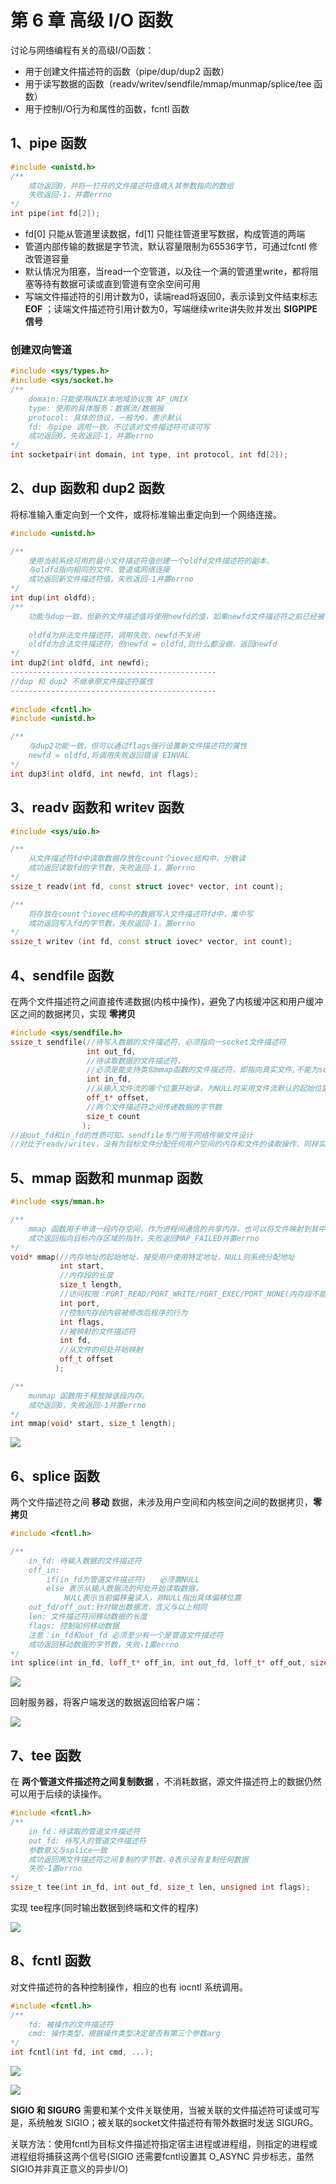 # 第 6 章 高级 I/O 函数

讨论与网络编程有关的高级I/O函数：

* 用于创建文件描述符的函数（pipe/dup/dup2 函数）
* 用于读写数据的函数（readv/writev/sendfile/mmap/munmap/splice/tee 函数）
* 用于控制I/O行为和属性的函数，fcntl 函数



## 1、pipe 函数

```C++
#include <unistd.h>
/**
	成功返回0，并将一打开的文件描述符值填入其参数指向的数组
	失败返回-1，并置errno
*/
int pipe(int fd[2]);
```



* fd[0] 只能从管道里读数据，fd[1] 只能往管道里写数据，构成管道的两端
* 管道内部传输的数据是字节流，默认容量限制为65536字节，可通过fcntl 修改管道容量
* 默认情况为阻塞，当read一个空管道，以及往一个满的管道里write，都将阻塞等待有数据可读或直到管道有空余空间可用
* 写端文件描述符的引用计数为0，读端read将返回0，表示读到文件结束标志**EOF** ；读端文件描述符引用计数为0，写端继续write讲失败并发出 **SIGPIPE 信号** 



### 创建双向管道

``` C++
#include <sys/types.h>
#include <sys/socket.h>
/**
	domain:只能使用UNIX本地域协议族 AF_UNIX
	type: 使用的具体服务：数据流/数据报
	protocol: 具体的协议，一般为0，表示默认
	fd: 与pipe 调用一致，不过该对文件描述符可读可写
	成功返回0，失败返回-1，并置errno
*/
int socketpair(int domain, int type, int protocol, int fd[2]);
```



## 2、dup 函数和 dup2 函数

将标准输入重定向到一个文件，或将标准输出重定向到一个网络连接。

```C++
#include <unistd.h>

/**
	使用当前系统可用的最小文件描述符值创建一个oldfd文件描述符的副本，
	与oldfd指向相同的文件、管道或网络连接
	成功返回新文件描述符值，失败返回-1并置errno
*/
int dup(int oldfd);
/**
	功能与dup一致，但新的文件描述值将使用newfd的值，如果newfd文件描述符之前已经被使用，在使用前将静默关闭，关闭和重用文件描述符	newfd的步骤是自动执行的。这一点很重要，因为试图使用close(2)和dup()实现等价的功能会受到竞争条件的影响，因此newfd可能会在关	闭和重用之间被重用或者是因为并行线程分配了一个文件描述符。  
	
	oldfd为非法文件描述符，调用失败，newfd不关闭
	oldfd为合法文件描述符，但newfd = oldfd,则什么都没做，返回newfd
*/
int dup2(int oldfd, int newfd);
----------------------------------------------
//dup 和 dup2 不继承原文件描述符属性
----------------------------------------------
    
#include <fcntl.h>
#include <unistd.h>

/**
	与dup2功能一致，但可以通过flags强行设置新文件描述符的属性
	newfd = oldfd,将调用失败返回错误 EINVAL
*/
int dup3(int oldfd, int newfd, int flags);

```



## 3、readv 函数和 writev 函数

```C++
#include <sys/uio.h>

/**
	从文件描述符fd中读取数据存放在count个iovec结构中，分散读
	成功返回读取fd的字节数，失败返回-1，置errno
*/
ssize_t readv(int fd, const struct iovec* vector, int count);

/**
	将存放在count个iovec结构中的数据写入文件描述符fd中，集中写
	成功返回写入fd的字节数，失败返回-1，置errno
*/
ssize_t writev (int fd, const struct iovec* vector, int count);
```



## 4、sendfile 函数

在两个文件描述符之间直接传递数据(内核中操作)，避免了内核缓冲区和用户缓冲区之间的数据拷贝，实现 **零拷贝**

```C++
#include <sys/sendfile.h>
ssize_t sendfile(//待写入数据的文件描述符，必须指向一socket文件描述符
    			 int out_fd,
     			 //待读取数据的文件描述符，
    			 //必须是能支持类似mmap函数的文件描述符，即指向真实文件,不能为socket、管道
                 int in_fd,
    			 //从输入文件流的哪个位置开始读，为NULL时采用文件流默认的起始位置
                 off_t* offset,
    			 //两个文件描述符之间传递数据的字节数
                 size_t count
                );
//由out_fd和in_fd的性质可知，sendfile专门用于网络传输文件设计
//对比于readv/writev，没有为目标文件分配任何用户空间的内存和文件的读取操作，同样实现文件传输
```



## 5、mmap 函数和 munmap 函数

```C++
#include <sys/mman.h>

/**
	mmap 函数用于申请一段内存空间，作为进程间通信的共享内存，也可以将文件映射到其中。
	成功返回指向目标内存区域的指针，失败返回MAP_FAILED并置errno
*/
void* mmap(//内存地址的起始地址，接受用户使用特定地址，NULL则系统分配地址
    	   int start,
    	   //内存段的长度
           size_t length,
           //访问权限：PORT_READ/PORT_WRITE/PORT_EXEC/PORT_NONE(内存段不能被访问)
           int port,
    	   //控制内存段内容被修改后程序的行为
           int flags,
           //被映射的文件描述符
           int fd,
           //从文件的何处开始映射
           off_t offset
          );

/**
	munmap 函数用于释放掉该段内存。
	成功返回0，失败返回-1并置errno
*/
int mmap(void* start, size_t length);
```

![](./Pic/table-6-1.png)

## 6、splice 函数

两个文件描述符之间 **移动** 数据，未涉及用户空间和内核空间之间的数据拷贝，**零拷贝** 

```C++
#include <fcntl.h>

/**
	in_fd: 待输入数据的文件描述符
	off_in:
		if(in_fd为管道文件描述符)	必须置NULL
		else 表示从输入数据流的何处开始读取数据，
			NULL表示当前偏移量读入，非NULL指出具体偏移位置
	out_fd/off_out:针对输出数据流，含义与以上相同
	len: 文件描述符间移动数据的长度
	flags: 控制如何移动数据
	注意：in_fd和out_fd 必须至少有一个是管道文件描述符
	成功返回移动数据的字节数，失败-1置errno
*/
int splice(int in_fd, loff_t* off_in, int out_fd, loff_t* off_out, size_t len, unsigned int flags);
```



![](./Pic/table-6-2.png)

回射服务器，将客户端发送的数据返回给客户端：

![](./Pic/6-1.png)



## 7、tee 函数

在 **两个管道文件描述符之间复制数据** ，不消耗数据，源文件描述符上的数据仍然可以用于后续的读操作。

```C++
#include <fcntl.h>
/**
	in_fd：待读取的管道文件描述符
	out_fd: 待写入的管道文件描述符
	参数意义与splice一致
	成功返回两文件描述符之间复制的字节数，0表示没有复制任何数据
	失败-1置errno
*/
ssize_t tee(int in_fd, int out_fd, size_t len, unsigned int flags);
```



实现 tee程序(同时输出数据到终端和文件的程序)

![](./Pic/6-2.png)



## 8、fcntl 函数

对文件描述符的各种控制操作，相应的也有 iocntl 系统调用。

```C++
#include <fcntl.h>
/**
	fd: 被操作的文件描述符
	cmd: 操作类型，根据操作类型决定是否有第三个参数arg
*/
int fcntl(int fd, int cmd, ...);
```



![](./Pic/table-6-3.png)

![](./Pic/table-6-4.png)

**SIGIO 和 SIGURG** 需要和某个文件关联使用，当被关联的文件描述符可读或可写是，系统触发 SIGIO；被关联的socket文件描述符有带外数据时发送 SIGURG。

关联方法：使用fcntl为目标文件描述符指定宿主进程或进程组，则指定的进程或进程组将捕获这两个信号(SIGIO 还需要fcntl设置其 O_ASYNC 异步标志，虽然SIGIO并非真正意义的异步I/O)

